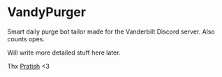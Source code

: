# VandyPurger

Smart daily purge bot tailor made for the Vanderbilt Discord server. Also counts opes.

Will write more detailed stuff here later.

Thx [Pratish](https://github.com/pratishrai) <3
